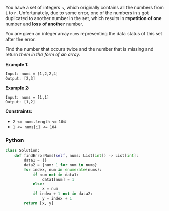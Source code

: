 You have a set of integers  `s`, which originally contains all the numbers from  `1`  to  `n`. Unfortunately, due to some error, one of the numbers in  `s`  got duplicated to another number in the set, which results in  **repetition of one**  number and  **loss of another**  number.

You are given an integer array  `nums`  representing the data status of this set after the error.

Find the number that occurs twice and the number that is missing and return  _them in the form of an array_.

**Example 1:**
```
Input: nums = [1,2,2,4]
Output: [2,3]
```

**Example 2:**
```
Input: nums = [1,1]
Output: [1,2]
```

**Constraints:**

-   `2 <= nums.length <= 104`
-   `1 <= nums[i] <= 104`


### Python
```python
class Solution:
    def findErrorNums(self, nums: List[int]) -> List[int]:
        data1 = {}
        data2 = {num: 1 for num in nums}
        for index, num in enumerate(nums):
            if num not in data1:
                data1[num] = 1
            else:
                x = num
            if index + 1 not in data2:
                y = index + 1
        return [x, y]
```